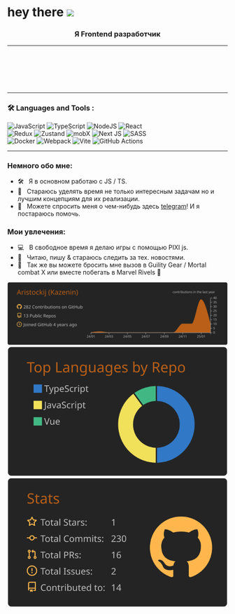 <h1>
  hey there
  <img src="https://media.giphy.com/media/hvRJCLFzcasrR4ia7z/giphy.gif" width="30px"/>
</h1>

<h3 align="center">Я Frontend разработчик</h3>

---


<p align="center">
  
  ![<img src="https://img.shields.io/badge/Follow%20on%20LinkedIn-0077B5?style=for-the-badge&logo=linkedin&logoColor=white" alt="Follow on LinkedIn" style="text-decoration:none; border:none; height:28px; margin: 5px;"/>](https://www.linkedin.com/in/dmitry-kazenin)

  ![<img src="https://img.shields.io/badge/Follow%20on%20X-000000?style=for-the-badge&logo=x&logoColor=white" alt="Follow on X" style="text-decoration:none; border:none; height:28px; margin: 5px;"/>](https://x.com/aristockij)

  ![<img src="https://img.shields.io/badge/Telegram%20Channel-26A5E4?style=flat-square&logo=telegram&logoColor=white" alt="Follow on Telegram" style="text-decoration:none; border:none; height:28px; margin: 5px;"/>](https://t.me/Kazenin_dev)
  
</p>

---

### :hammer_and_wrench: Languages and Tools :


![JavaScript](https://img.shields.io/badge/JavaScript-F7DF1E?style=for-the-badge&logo=javascript&logoColor=black)
![TypeScript](https://img.shields.io/badge/TypeSctipt-316192?style=for-the-badge&logo=typescript&logoColor=white)
![NodeJS](https://img.shields.io/badge/node.js-6DA55F?style=for-the-badge&logo=node.js&logoColor=white)
![React](https://img.shields.io/badge/react-%2320232a.svg?style=for-the-badge&logo=react&logoColor=%2361DAFB)<br/>
![Redux](https://img.shields.io/badge/redux-%23593d88.svg?style=for-the-badge&logo=redux&logoColor=white) 
![Zustand](https://img.shields.io/badge/Zustand-000000?style=for-the-badge&logoColor=white)
![mobX](https://img.shields.io/badge/mobX-%23593288.svg?style=for-the-badge&logo=mobx&logoColor=white)
![Next JS](https://img.shields.io/badge/Next-black?style=for-the-badge&logo=next.js&logoColor=white)
![SASS](https://img.shields.io/badge/Sass-CC6699?style=for-the-badge&logo=sass&logoColor=white)<br/>
![Docker](https://img.shields.io/badge/Docker-316192?style=for-the-badge&logo=docker&logoColor=white)
![Webpack](https://img.shields.io/badge/webpack-%238DD6F9.svg?style=for-the-badge&logo=webpack&logoColor=black)
![Vite](https://img.shields.io/badge/vite-%23646CFF.svg?style=for-the-badge&logo=vite&logoColor=white)
![GitHub Actions](https://img.shields.io/badge/github%20actions-%ffffff.svg?style=for-the-badge&logo=githubactions&logoColor=#d06398)

---

### Немного обо мне:

- 🛠 &nbsp; Я в основном работаю с JS / TS.
- 🌱 &nbsp; Стараюсь уделять время не только интересным задачам но и лучшим концепциям для их реализации.
- 💬 &nbsp; Можете спросить меня о чем-нибудь здесь [telegram](https://t.me/Kazenin_dev)! И я постараюсь помочь.


### Мои увлечения:

- 💻 &nbsp; В свободное время я делаю игры с помощью PIXI js.
- 📰 &nbsp; Читаю, пишу & стараюсь следить за тех. новостями.
- 🍕 &nbsp; Так же вы можете бросить мне вызов в Guility Gear / Mortal combat X или вместе побегать в Marvel Rivels 👀


<p align="center">
  
[![](https://raw.githubusercontent.com/Aristockij/thickduck/master/profile-summary-card-output/darcula/0-profile-details.svg)](https://github.com/vn7n24fzkq/github-profile-summary-cards)
[![](https://raw.githubusercontent.com/Aristockij/thickduck/master/profile-summary-card-output/darcula/1-repos-per-language.svg)](https://github.com/vn7n24fzkq/github-profile-summary-cards)
[![](https://raw.githubusercontent.com/Aristockij/thickduck/master/profile-summary-card-output/darcula/3-stats.svg)](https://github.com/vn7n24fzkq/github-profile-summary-cards) 


</p>
